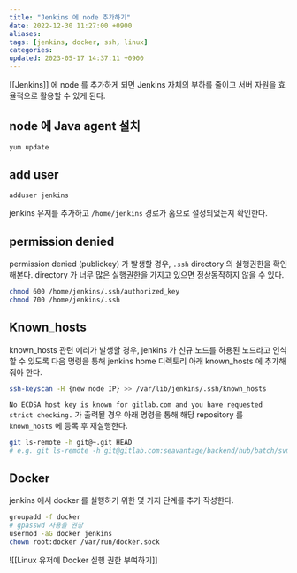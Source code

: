 ```yaml
---
title: "Jenkins 에 node 추가하기"
date: 2022-12-30 11:27:00 +0900
aliases: 
tags: [jenkins, docker, ssh, linux]
categories: 
updated: 2023-05-17 14:37:11 +0900
---
```


[[Jenkins]] 에 node 를 추가하게 되면 Jenkins 자체의 부하를 줄이고 서버 자원을 효율적으로 활용할 수 있게 된다.

## node 에 Java agent 설치

```bash
yum update
```

## add user

```bash
adduser jenkins
```

jenkins 유저를 추가하고 `/home/jenkins` 경로가 홈으로 설정되었는지 확인한다.

## permission denied

permission denied (publickey) 가 발생할 경우, `.ssh` directory 의 실행권한을 확인해본다. directory 가 너무 많은 실행권한을 가지고 있으면 정상동작하지 않을 수 있다.

```bash
chmod 600 /home/jenkins/.ssh/authorized_key
chmod 700 /home/jenkins/.ssh
```

## Known_hosts

known_hosts 관련 에러가 발생할 경우, jenkins 가 신규 노드를 허용된 노드라고 인식할 수 있도록 다음 명령을 통해 jenkins home 디렉토리 아래 known_hosts 에 추가해줘야 한다.

```bash
ssh-keyscan -H {new node IP} >> /var/lib/jenkins/.ssh/known_hosts
```

`No ECDSA host key is known for gitlab.com and you have requested strict checking.` 가 출력될 경우 아래 명령을 통해 해당 repository 를 `known_hosts` 에 등록 후 재실행한다.

```bash
git ls-remote -h git@~.git HEAD
# e.g. git ls-remote -h git@gitlab.com:seavantage/backend/hub/batch/svmp-ship-to-s3-batch.git HEAD
```

## Docker

jenkins 에서 docker 를 실행하기 위한 몇 가지 단계를 추가 작성한다.

```bash
groupadd -f docker
# gpasswd 사용을 권장
usermod -aG docker jenkins
chown root:docker /var/run/docker.sock
```

![[Linux 유저에 Docker 실행 권한 부여하기]]
